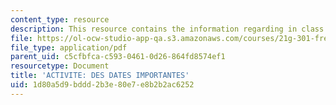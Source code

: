 ```yaml
---
content_type: resource
description: This resource contains the information regarding in class activities.
file: https://ol-ocw-studio-app-qa.s3.amazonaws.com/courses/21g-301-french-i-fall-2004/1d80a5d9bddd2b3e80e7e8b2b2ac6252_MIT21G_301F04_ch2_ex2.pdf
file_type: application/pdf
parent_uid: c5cfbfca-c593-0461-0d26-864fd8574ef1
resourcetype: Document
title: 'ACTIVITE: DES DATES IMPORTANTES'
uid: 1d80a5d9-bddd-2b3e-80e7-e8b2b2ac6252
---
```


